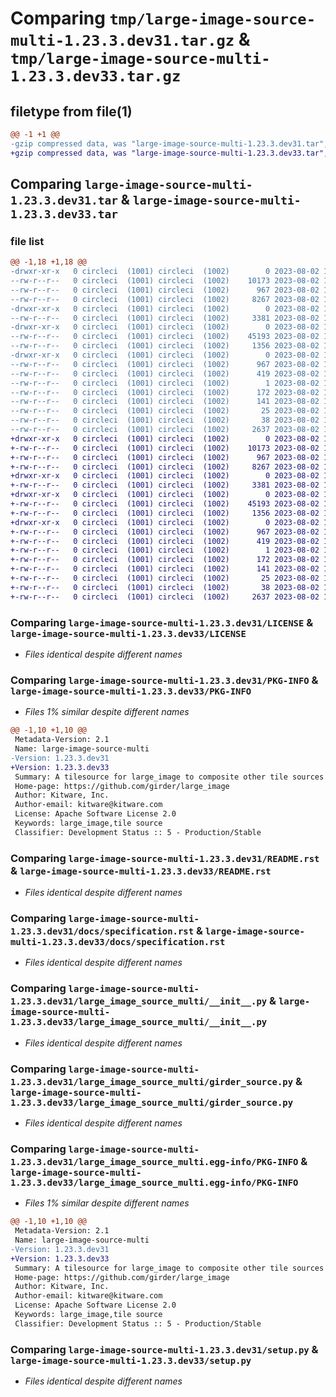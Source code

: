 # Comparing `tmp/large-image-source-multi-1.23.3.dev31.tar.gz` & `tmp/large-image-source-multi-1.23.3.dev33.tar.gz`

## filetype from file(1)

```diff
@@ -1 +1 @@
-gzip compressed data, was "large-image-source-multi-1.23.3.dev31.tar", last modified: Wed Aug  2 12:55:21 2023, max compression
+gzip compressed data, was "large-image-source-multi-1.23.3.dev33.tar", last modified: Wed Aug  2 18:36:18 2023, max compression
```

## Comparing `large-image-source-multi-1.23.3.dev31.tar` & `large-image-source-multi-1.23.3.dev33.tar`

### file list

```diff
@@ -1,18 +1,18 @@
-drwxr-xr-x   0 circleci  (1001) circleci  (1002)        0 2023-08-02 12:55:21.669386 large-image-source-multi-1.23.3.dev31/
--rw-r--r--   0 circleci  (1001) circleci  (1002)    10173 2023-08-02 12:55:21.000000 large-image-source-multi-1.23.3.dev31/LICENSE
--rw-r--r--   0 circleci  (1001) circleci  (1002)      967 2023-08-02 12:55:21.669386 large-image-source-multi-1.23.3.dev31/PKG-INFO
--rw-r--r--   0 circleci  (1001) circleci  (1002)     8267 2023-08-02 12:55:21.000000 large-image-source-multi-1.23.3.dev31/README.rst
-drwxr-xr-x   0 circleci  (1001) circleci  (1002)        0 2023-08-02 12:55:21.669386 large-image-source-multi-1.23.3.dev31/docs/
--rw-r--r--   0 circleci  (1001) circleci  (1002)     3381 2023-08-02 12:54:22.000000 large-image-source-multi-1.23.3.dev31/docs/specification.rst
-drwxr-xr-x   0 circleci  (1001) circleci  (1002)        0 2023-08-02 12:55:21.669386 large-image-source-multi-1.23.3.dev31/large_image_source_multi/
--rw-r--r--   0 circleci  (1001) circleci  (1002)    45193 2023-08-02 12:54:22.000000 large-image-source-multi-1.23.3.dev31/large_image_source_multi/__init__.py
--rw-r--r--   0 circleci  (1001) circleci  (1002)     1356 2023-08-02 12:54:22.000000 large-image-source-multi-1.23.3.dev31/large_image_source_multi/girder_source.py
-drwxr-xr-x   0 circleci  (1001) circleci  (1002)        0 2023-08-02 12:55:21.669386 large-image-source-multi-1.23.3.dev31/large_image_source_multi.egg-info/
--rw-r--r--   0 circleci  (1001) circleci  (1002)      967 2023-08-02 12:55:21.000000 large-image-source-multi-1.23.3.dev31/large_image_source_multi.egg-info/PKG-INFO
--rw-r--r--   0 circleci  (1001) circleci  (1002)      419 2023-08-02 12:55:21.000000 large-image-source-multi-1.23.3.dev31/large_image_source_multi.egg-info/SOURCES.txt
--rw-r--r--   0 circleci  (1001) circleci  (1002)        1 2023-08-02 12:55:21.000000 large-image-source-multi-1.23.3.dev31/large_image_source_multi.egg-info/dependency_links.txt
--rw-r--r--   0 circleci  (1001) circleci  (1002)      172 2023-08-02 12:55:21.000000 large-image-source-multi-1.23.3.dev31/large_image_source_multi.egg-info/entry_points.txt
--rw-r--r--   0 circleci  (1001) circleci  (1002)      141 2023-08-02 12:55:21.000000 large-image-source-multi-1.23.3.dev31/large_image_source_multi.egg-info/requires.txt
--rw-r--r--   0 circleci  (1001) circleci  (1002)       25 2023-08-02 12:55:21.000000 large-image-source-multi-1.23.3.dev31/large_image_source_multi.egg-info/top_level.txt
--rw-r--r--   0 circleci  (1001) circleci  (1002)       38 2023-08-02 12:55:21.669386 large-image-source-multi-1.23.3.dev31/setup.cfg
--rw-r--r--   0 circleci  (1001) circleci  (1002)     2637 2023-08-02 12:54:22.000000 large-image-source-multi-1.23.3.dev31/setup.py
+drwxr-xr-x   0 circleci  (1001) circleci  (1002)        0 2023-08-02 18:36:18.833610 large-image-source-multi-1.23.3.dev33/
+-rw-r--r--   0 circleci  (1001) circleci  (1002)    10173 2023-08-02 18:36:18.000000 large-image-source-multi-1.23.3.dev33/LICENSE
+-rw-r--r--   0 circleci  (1001) circleci  (1002)      967 2023-08-02 18:36:18.833610 large-image-source-multi-1.23.3.dev33/PKG-INFO
+-rw-r--r--   0 circleci  (1001) circleci  (1002)     8267 2023-08-02 18:36:18.000000 large-image-source-multi-1.23.3.dev33/README.rst
+drwxr-xr-x   0 circleci  (1001) circleci  (1002)        0 2023-08-02 18:36:18.833610 large-image-source-multi-1.23.3.dev33/docs/
+-rw-r--r--   0 circleci  (1001) circleci  (1002)     3381 2023-08-02 18:35:12.000000 large-image-source-multi-1.23.3.dev33/docs/specification.rst
+drwxr-xr-x   0 circleci  (1001) circleci  (1002)        0 2023-08-02 18:36:18.833610 large-image-source-multi-1.23.3.dev33/large_image_source_multi/
+-rw-r--r--   0 circleci  (1001) circleci  (1002)    45193 2023-08-02 18:35:12.000000 large-image-source-multi-1.23.3.dev33/large_image_source_multi/__init__.py
+-rw-r--r--   0 circleci  (1001) circleci  (1002)     1356 2023-08-02 18:35:12.000000 large-image-source-multi-1.23.3.dev33/large_image_source_multi/girder_source.py
+drwxr-xr-x   0 circleci  (1001) circleci  (1002)        0 2023-08-02 18:36:18.833610 large-image-source-multi-1.23.3.dev33/large_image_source_multi.egg-info/
+-rw-r--r--   0 circleci  (1001) circleci  (1002)      967 2023-08-02 18:36:18.000000 large-image-source-multi-1.23.3.dev33/large_image_source_multi.egg-info/PKG-INFO
+-rw-r--r--   0 circleci  (1001) circleci  (1002)      419 2023-08-02 18:36:18.000000 large-image-source-multi-1.23.3.dev33/large_image_source_multi.egg-info/SOURCES.txt
+-rw-r--r--   0 circleci  (1001) circleci  (1002)        1 2023-08-02 18:36:18.000000 large-image-source-multi-1.23.3.dev33/large_image_source_multi.egg-info/dependency_links.txt
+-rw-r--r--   0 circleci  (1001) circleci  (1002)      172 2023-08-02 18:36:18.000000 large-image-source-multi-1.23.3.dev33/large_image_source_multi.egg-info/entry_points.txt
+-rw-r--r--   0 circleci  (1001) circleci  (1002)      141 2023-08-02 18:36:18.000000 large-image-source-multi-1.23.3.dev33/large_image_source_multi.egg-info/requires.txt
+-rw-r--r--   0 circleci  (1001) circleci  (1002)       25 2023-08-02 18:36:18.000000 large-image-source-multi-1.23.3.dev33/large_image_source_multi.egg-info/top_level.txt
+-rw-r--r--   0 circleci  (1001) circleci  (1002)       38 2023-08-02 18:36:18.833610 large-image-source-multi-1.23.3.dev33/setup.cfg
+-rw-r--r--   0 circleci  (1001) circleci  (1002)     2637 2023-08-02 18:35:12.000000 large-image-source-multi-1.23.3.dev33/setup.py
```

### Comparing `large-image-source-multi-1.23.3.dev31/LICENSE` & `large-image-source-multi-1.23.3.dev33/LICENSE`

 * *Files identical despite different names*

### Comparing `large-image-source-multi-1.23.3.dev31/PKG-INFO` & `large-image-source-multi-1.23.3.dev33/PKG-INFO`

 * *Files 1% similar despite different names*

```diff
@@ -1,10 +1,10 @@
 Metadata-Version: 2.1
 Name: large-image-source-multi
-Version: 1.23.3.dev31
+Version: 1.23.3.dev33
 Summary: A tilesource for large_image to composite other tile sources
 Home-page: https://github.com/girder/large_image
 Author: Kitware, Inc.
 Author-email: kitware@kitware.com
 License: Apache Software License 2.0
 Keywords: large_image,tile source
 Classifier: Development Status :: 5 - Production/Stable
```

### Comparing `large-image-source-multi-1.23.3.dev31/README.rst` & `large-image-source-multi-1.23.3.dev33/README.rst`

 * *Files identical despite different names*

### Comparing `large-image-source-multi-1.23.3.dev31/docs/specification.rst` & `large-image-source-multi-1.23.3.dev33/docs/specification.rst`

 * *Files identical despite different names*

### Comparing `large-image-source-multi-1.23.3.dev31/large_image_source_multi/__init__.py` & `large-image-source-multi-1.23.3.dev33/large_image_source_multi/__init__.py`

 * *Files identical despite different names*

### Comparing `large-image-source-multi-1.23.3.dev31/large_image_source_multi/girder_source.py` & `large-image-source-multi-1.23.3.dev33/large_image_source_multi/girder_source.py`

 * *Files identical despite different names*

### Comparing `large-image-source-multi-1.23.3.dev31/large_image_source_multi.egg-info/PKG-INFO` & `large-image-source-multi-1.23.3.dev33/large_image_source_multi.egg-info/PKG-INFO`

 * *Files 1% similar despite different names*

```diff
@@ -1,10 +1,10 @@
 Metadata-Version: 2.1
 Name: large-image-source-multi
-Version: 1.23.3.dev31
+Version: 1.23.3.dev33
 Summary: A tilesource for large_image to composite other tile sources
 Home-page: https://github.com/girder/large_image
 Author: Kitware, Inc.
 Author-email: kitware@kitware.com
 License: Apache Software License 2.0
 Keywords: large_image,tile source
 Classifier: Development Status :: 5 - Production/Stable
```

### Comparing `large-image-source-multi-1.23.3.dev31/setup.py` & `large-image-source-multi-1.23.3.dev33/setup.py`

 * *Files identical despite different names*

